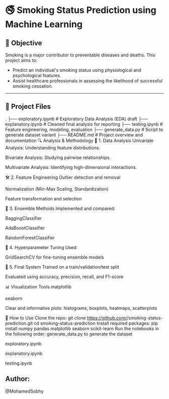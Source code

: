# 🚭 Smoking Status Prediction using Machine Learning

## 📌 Objective

Smoking is a major contributor to preventable diseases and deaths. This project aims to:
- Predict an individual's smoking status using physiological and psychological features.
- Assist healthcare professionals in assessing the likelihood of successful smoking cessation.

---

## 📁 Project Files
.
├── exploratory.ipynb     # Exploratory Data Analysis (EDA) draft
├── explanatory.ipynb     # Cleaned final analysis for reporting
├── testing.ipynb         # Feature engineering, modeling, evaluation
├── generate_data.py      # Script to generate dataset variant
├── README.md             # Project overview and documentation
🔍 Analysis & Methodology
🧪 1. Data Analysis
Univariate Analysis: Understanding feature distributions.

Bivariate Analysis: Studying pairwise relationships.

Multivariate Analysis: Identifying high-dimensional interactions.

🛠️ 2. Feature Engineering
Outlier detection and removal

Normalization (Min-Max Scaling, Standardization)

Feature transformation and selection

🤖 3. Ensemble Methods
Implemented and compared:

BaggingClassifier

AdaBoostClassifier

RandomForestClassifier

🔧 4. Hyperparameter Tuning
Used:

GridSearchCV for fine-tuning ensemble models

🧠 5. Final System
Trained on a train/validation/test split

Evaluated using accuracy, precision, recall, and F1-score

📊 Visualization Tools
matplotlib

seaborn

Clear and informative plots: histograms, boxplots, heatmaps, scatterplots

📌 How to Use
Clone the repo:
git clone https://github.com/<your-username>/smoking-status-prediction.git
cd smoking-status-prediction
Install required packages:
pip install numpy pandas matplotlib seaborn scikit-learn
Run the notebooks in the following order:
generate_data.py to generate the dataset

exploratory.ipynb

explanatory.ipynb

testing.ipynb
## Author:
@MohamedSobhy
